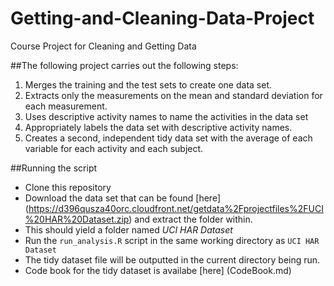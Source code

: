 Getting-and-Cleaning-Data-Project
=================================

Course Project for Cleaning and Getting Data 

##The following project carries out the following steps:

1. Merges the training and the test sets to create one data set.
2. Extracts only the measurements on the mean and standard deviation for each measurement.
3. Uses descriptive activity names to name the activities in the data set
4. Appropriately labels the data set with descriptive activity names.
5. Creates a second, independent tidy data set with the average of each variable for each activity and each subject.


##Running the script

- Clone this repository 
- Download the data set that can be found [here] (https://d396qusza40orc.cloudfront.net/getdata%2Fprojectfiles%2FUCI%20HAR%20Dataset.zip) and extract the folder within.
- This should yield a folder named *UCI HAR Dataset*
- Run the `run_analysis.R` script in the same working directory as `UCI HAR Dataset`
- The tidy dataset file will be outputted in the current directory being run. 
- Code book for the tidy dataset is availabe [here] (CodeBook.md)

